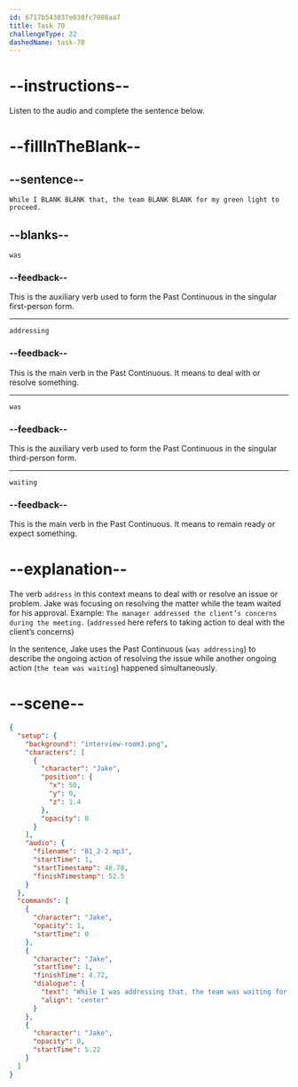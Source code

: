 ```yaml
---
id: 6717b543037e030fc7008aa7
title: Task 70
challengeType: 22
dashedName: task-70
---
```


<!-- (Audio) Jake: While I was addressing that, the team was waiting for my green light to proceed. -->

# --instructions--

Listen to the audio and complete the sentence below.

# --fillInTheBlank--

## --sentence--

`While I BLANK BLANK that, the team BLANK BLANK for my green light to proceed.`

## --blanks--

`was`

### --feedback--

This is the auxiliary verb used to form the Past Continuous in the singular first-person form.

---

`addressing`

### --feedback--

This is the main verb in the Past Continuous. It means to deal with or resolve something.

---

`was`

### --feedback--

This is the auxiliary verb used to form the Past Continuous in the singular third-person form.

---

`waiting`

### --feedback--

This is the main verb in the Past Continuous. It means to remain ready or expect something.

# --explanation--

The verb `address` in this context means to deal with or resolve an issue or problem. Jake was focusing on resolving the matter while the team waited for his approval. Example: `The manager addressed the client’s concerns during the meeting.` (`addressed` here refers to taking action to deal with the client’s concerns)

In the sentence, Jake uses the Past Continuous (`was addressing`) to describe the ongoing action of resolving the issue while another ongoing action (`the team was waiting`) happened simultaneously.

# --scene--

```json
{
  "setup": {
    "background": "interview-room3.png",
    "characters": [
      {
        "character": "Jake",
        "position": {
          "x": 50,
          "y": 0,
          "z": 1.4
        },
        "opacity": 0
      }
    ],
    "audio": {
      "filename": "B1_2-2.mp3",
      "startTime": 1,
      "startTimestamp": 48.78,
      "finishTimestamp": 52.5
    }
  },
  "commands": [
    {
      "character": "Jake",
      "opacity": 1,
      "startTime": 0
    },
    {
      "character": "Jake",
      "startTime": 1,
      "finishTime": 4.72,
      "dialogue": {
        "text": "While I was addressing that, the team was waiting for my green light to proceed.",
        "align": "center"
      }
    },
    {
      "character": "Jake",
      "opacity": 0,
      "startTime": 5.22
    }
  ]
}
```
